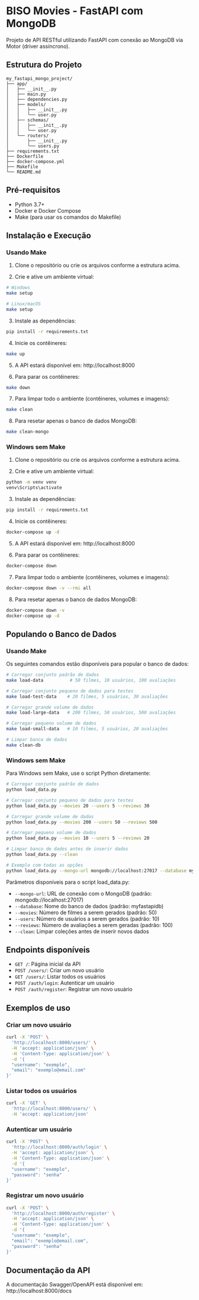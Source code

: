 # BISO Movies - FastAPI com MongoDB

Projeto de API RESTful utilizando FastAPI com conexão ao MongoDB via Motor (driver assíncrono).

## Estrutura do Projeto

```
my_fastapi_mongo_project/
├── app/
│   ├── __init__.py
│   ├── main.py
│   ├── dependencies.py
│   ├── models/
│   │   ├── __init__.py
│   │   └── user.py
│   ├── schemas/
│   │   ├── __init__.py
│   │   └── user.py
│   └── routers/
│       ├── __init__.py
│       └── users.py
├── requirements.txt
├── Dockerfile
├── docker-compose.yml
├── Makefile
└── README.md
```

## Pré-requisitos

- Python 3.7+
- Docker e Docker Compose
- Make (para usar os comandos do Makefile)

## Instalação e Execução

### Usando Make

1. Clone o repositório ou crie os arquivos conforme a estrutura acima.

2. Crie e ative um ambiente virtual:

```bash
# Windows
make setup

# Linux/macOS
make setup
```

3. Instale as dependências:

```bash
pip install -r requirements.txt
```

4. Inicie os contêineres:

```bash
make up
```

5. A API estará disponível em: http://localhost:8000

6. Para parar os contêineres:

```bash
make down
```

7. Para limpar todo o ambiente (contêineres, volumes e imagens):

```bash
make clean
```

8. Para resetar apenas o banco de dados MongoDB:

```bash
make clean-mongo
```

### Windows sem Make

1. Clone o repositório ou crie os arquivos conforme a estrutura acima.

2. Crie e ative um ambiente virtual:

```bash
python -m venv venv
venv\Scripts\activate
```

3. Instale as dependências:

```bash
pip install -r requirements.txt
```

4. Inicie os contêineres:

```bash
docker-compose up -d
```

5. A API estará disponível em: http://localhost:8000

6. Para parar os contêineres:

```bash
docker-compose down
```

7. Para limpar todo o ambiente (contêineres, volumes e imagens):

```bash
docker-compose down -v --rmi all
```

8. Para resetar apenas o banco de dados MongoDB:

```bash
docker-compose down -v
docker-compose up -d
```

## Populando o Banco de Dados

### Usando Make

Os seguintes comandos estão disponíveis para popular o banco de dados:

```bash
# Carregar conjunto padrão de dados
make load-data          # 50 filmes, 10 usuários, 100 avaliações

# Carregar conjunto pequeno de dados para testes
make load-test-data    # 20 filmes, 5 usuários, 30 avaliações

# Carregar grande volume de dados
make load-large-data   # 200 filmes, 50 usuários, 500 avaliações

# Carregar pequeno volume de dados
make load-small-data   # 10 filmes, 5 usuários, 20 avaliações

# Limpar banco de dados
make clean-db
```

### Windows sem Make

Para Windows sem Make, use o script Python diretamente:

```bash
# Carregar conjunto padrão de dados
python load_data.py

# Carregar conjunto pequeno de dados para testes
python load_data.py --movies 20 --users 5 --reviews 30

# Carregar grande volume de dados
python load_data.py --movies 200 --users 50 --reviews 500

# Carregar pequeno volume de dados
python load_data.py --movies 10 --users 5 --reviews 20

# Limpar banco de dados antes de inserir dados
python load_data.py --clean

# Exemplo com todas as opções
python load_data.py --mongo-url mongodb://localhost:27017 --database myfastapidb --movies 100 --users 20 --reviews 200 --clean
```

Parâmetros disponíveis para o script load_data.py:
- `--mongo-url`: URL de conexão com o MongoDB (padrão: mongodb://localhost:27017)
- `--database`: Nome do banco de dados (padrão: myfastapidb)
- `--movies`: Número de filmes a serem gerados (padrão: 50)
- `--users`: Número de usuários a serem gerados (padrão: 10)
- `--reviews`: Número de avaliações a serem geradas (padrão: 100)
- `--clean`: Limpar coleções antes de inserir novos dados

## Endpoints disponíveis

- `GET /`: Página inicial da API
- `POST /users/`: Criar um novo usuário
- `GET /users/`: Listar todos os usuários
- `POST /auth/login`: Autenticar um usuário
- `POST /auth/register`: Registrar um novo usuário

## Exemplos de uso

### Criar um novo usuário

```bash
curl -X 'POST' \
  'http://localhost:8000/users/' \
  -H 'accept: application/json' \
  -H 'Content-Type: application/json' \
  -d '{
  "username": "exemplo",
  "email": "exemplo@email.com"
}'
```

### Listar todos os usuários

```bash
curl -X 'GET' \
  'http://localhost:8000/users/' \
  -H 'accept: application/json'
```

### Autenticar um usuário

```bash
curl -X 'POST' \
  'http://localhost:8000/auth/login' \
  -H 'accept: application/json' \
  -H 'Content-Type: application/json' \
  -d '{
  "username": "exemplo",
  "password": "senha"
}'
```

### Registrar um novo usuário

```bash
curl -X 'POST' \
  'http://localhost:8000/auth/register' \
  -H 'accept: application/json' \
  -H 'Content-Type: application/json' \
  -d '{
  "username": "exemplo",
  "email": "exemplo@email.com",
  "password": "senha"
}'
```

## Documentação da API

A documentação Swagger/OpenAPI está disponível em: http://localhost:8000/docs